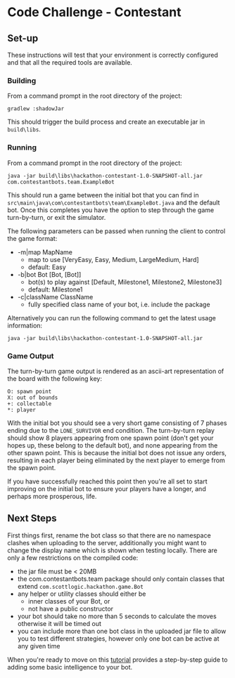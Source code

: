 # Code Challenge - Contestant
## Set-up
These instructions will test that your environment is correctly configured and
that all the required tools are available.

### Building
From a command prompt in the root directory of the project:
```
gradlew :shadowJar
```
This should trigger the build process and create an executable jar in `build\libs`.

### Running
From a command prompt in the root directory of the project:
```
java -jar build\libs\hackathon-contestant-1.0-SNAPSHOT-all.jar com.contestantbots.team.ExampleBot
```

This should run a game between the initial bot that you can find in `src\main\java\com\contestantbots\team\ExampleBot.java`
and the default bot.  Once this completes you have the option to step through the game turn-by-turn, or exit the simulator.

The following parameters can be passed when running the client to control the game format:
- -m|map MapName
  - map to use [VeryEasy, Easy, Medium, LargeMedium, Hard]
  - default: Easy
- -b|bot Bot [Bot, [Bot]]
  - bot(s) to play against [Default, Milestone1, Milestone2, Milestone3]
  - default: Milestone1
- -c|className ClassName
  - fully specified class name of your bot, i.e. include the package

Alternatively you can run the following command to get the latest usage information:
```
java -jar build\libs\hackathon-contestant-1.0-SNAPSHOT-all.jar
```

### Game Output
The turn-by-turn game output is rendered as an ascii-art representation of the board with the following key:
```
O: spawn point
X: out of bounds
+: collectable
*: player
```
With the initial bot you should see a very short game consisting of 7 phases ending due to the `LONE_SURVIVOR` end
condition.  The turn-by-turn replay should show 8 players appearing from one spawn point (don't get your hopes up, these
belong to the default bot), and none appearing from the other spawn point.  This is because the initial bot does not
issue any orders, resulting in each player being eliminated by the next player to emerge from the spawn point.

If you have successfully reached this point then you're all set to start improving on the initial bot to ensure your
players have a longer, and perhaps more prosperous, life.

## Next Steps
First things first, rename the bot class so that there are no namespace clashes when uploading to the server,
additionally you might want to change the display name which is shown when testing locally.  There are only a few
restrictions on the compiled code:
- the jar file must be < 20MB
- the com.contestantbots.team package should only contain classes that extend `com.scottlogic.hackathon.game.Bot`
- any helper or utility classes should either be
  - inner classes of your Bot, or
  - not have a public constructor
- your bot should take no more than 5 seconds to calculate the moves otherwise it will be timed out
- you can include more than one bot class in the uploaded jar file to allow you to test different strategies, however
only one bot can be active at any given time

When you're ready to move on this [tutorial](docs/tutorial/index.md) provides a step-by-step guide to adding
some basic intelligence to your bot.
